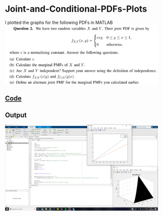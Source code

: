 # Joint-and-Conditional-PDFs-Plots
I plotted the graphs for the following PDFs in MATLAB
![](https://github.com/ashcode028/Joint-and-Conditional-PDFs-Plots/blob/40ef0643df262bf36cffbd02b991a8f5c840da6f/Joint&Conditional/Question.jpg)
## [Code](https://github.com/ashcode028/Joint-and-Conditional-PDFs-Plots/blob/15db3efdf4209664b165f9bb2d5d02b3bc3af53c/Joint&Conditional/part1.m)

## Output 
![](https://github.com/ashcode028/Joint-and-Conditional-PDFs-Plots/blob/3a3b4419cb3e30c9e0422889d5700c2e7835529d/Joint&Conditional/Output.png)
